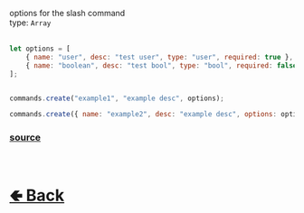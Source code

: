 options for the slash command<br>
type: `Array`<br><br>

```js
let options = [
    { name: "user", desc: "test user", type: "user", required: true },
    { name: "boolean", desc: "test bool", type: "bool", required: false }
];


commands.create("example1", "example desc", options);

commands.create({ name: "example2", desc: "example desc", options: options });
```

### [source](https://github.com/shysolocup/noscord.js/blob/main/src/Services/CommandService/custard/SlashCommand.js)


<br> <h1> [🢀 Back](https://github.com/shysolocup/noscord.js/wiki/Commands.SlashCommand) </h1>